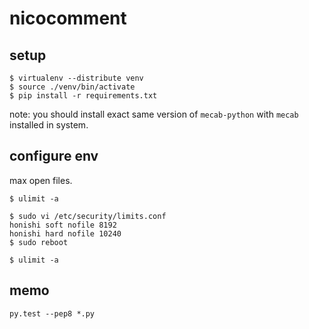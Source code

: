 nicocomment
==

setup
--
````
$ virtualenv --distribute venv
$ source ./venv/bin/activate
$ pip install -r requirements.txt
````
note: you should install exact same version of `mecab-python` with `mecab` installed in system. 

configure env
--
max open files.
````
$ ulimit -a

$ sudo vi /etc/security/limits.conf
honishi soft nofile 8192
honishi hard nofile 10240
$ sudo reboot

$ ulimit -a
````

memo
--
````
py.test --pep8 *.py
````
